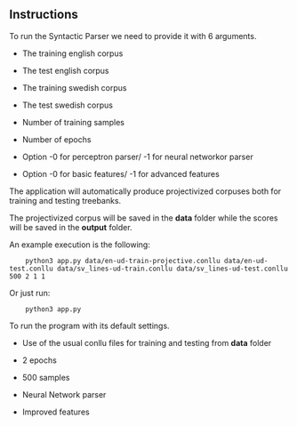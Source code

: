## Instructions

To run the Syntactic Parser we need to provide it with 6 arguments.

* The training english corpus

* The test english corpus

* The training swedish corpus

* The test swedish corpus

* Number of training samples

* Number of epochs 

* Option -0 for perceptron parser/ -1 for neural networkor parser

* Option -0 for basic features/ -1 for advanced features

The application will automatically produce projectivized corpuses both for training and testing treebanks.

The projectivized corpus will be saved in the **data** folder while the scores will be saved in the **output** folder. 

An example execution is the following: 
```
    python3 app.py data/en-ud-train-projective.conllu data/en-ud-test.conllu data/sv_lines-ud-train.conllu data/sv_lines-ud-test.conllu 500 2 1 1
```

Or just run:
```
    python3 app.py
```

To run the program with its default settings.

* Use of the usual conllu files for training and testing from **data** folder

* 2 epochs

* 500 samples

* Neural Network parser

* Improved features
